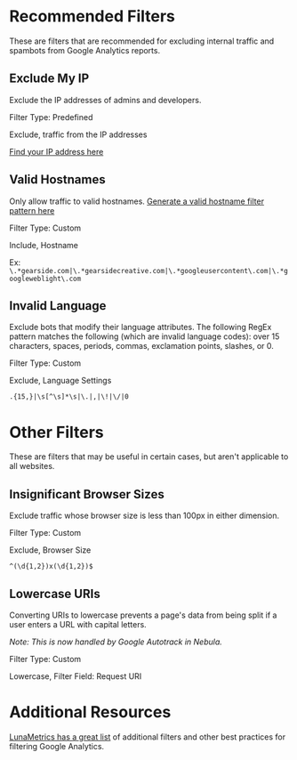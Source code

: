 # Recommended Filters
These are filters that are recommended for excluding internal traffic and spambots from Google Analytics reports.

## Exclude My IP
Exclude the IP addresses of admins and developers.

Filter Type: Predefined

Exclude, traffic from the IP addresses

[Find your IP address here](https://www.google.com/#q=my+ip)

## Valid Hostnames

Only allow traffic to valid hostnames. [Generate a valid hostname filter pattern here](https://gearside.com/nebula/utilities/domain-regex-generator/?utm_campaign=documentation&utm_medium=readme&utm_source=ga+filters#customhostnames)

Filter Type: Custom

Include, Hostname

Ex: `\.*gearside.com|\.*gearsidecreative.com|\.*googleusercontent\.com|\.*googleweblight\.com`

## Invalid Language

Exclude bots that modify their language attributes. The following RegEx pattern matches the following (which are invalid language codes): over 15 characters, spaces, periods, commas, exclamation points, slashes, or 0.

Filter Type: Custom

Exclude, Language Settings

`.{15,}|\s[^\s]*\s|\.|,|\!|\/|0`

# Other Filters

These are filters that may be useful in certain cases, but aren't applicable to all websites.

## Insignificant Browser Sizes

Exclude traffic whose browser size is less than 100px in either dimension.

Filter Type: Custom

Exclude, Browser Size

`^(\d{1,2})x(\d{1,2})$`

## Lowercase URIs

Converting URIs to lowercase prevents a page's data from being split if a user enters a URL with capital letters.

*Note: This is now handled by Google Autotrack in Nebula.*

Filter Type: Custom

Lowercase, Filter Field: Request URI

# Additional Resources
[LunaMetrics has a great list](https://www.lunametrics.com/blog/2015/12/10/basic-google-analytics-filters/) of additional filters and other best practices for filtering Google Analytics.
